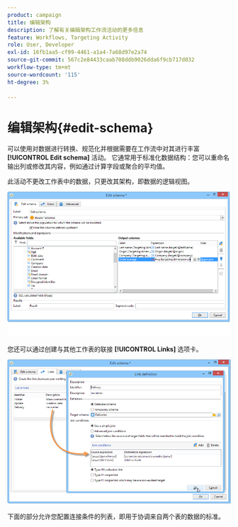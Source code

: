 ```yaml
---
product: campaign
title: 编辑架构
description: 了解有关编辑架构工作流活动的更多信息
feature: Workflows, Targeting Activity
role: User, Developer
exl-id: 16fb1aa5-cf99-4461-a1a4-7a68d97e2a74
source-git-commit: 567c2e84433caab708ddb9026dda6f9cb717d032
workflow-type: tm+mt
source-wordcount: '115'
ht-degree: 3%

---
```


# 编辑架构{#edit-schema}



可以使用对数据进行转换、规范化并根据需要在工作流中对其进行丰富 **[!UICONTROL Edit schema]** 活动。 它通常用于标准化数据结构：您可以重命名输出列或修改其内容，例如通过计算字段或聚合的平均值。

此活动不更改工作表中的数据，只更改其架构，即数据的逻辑视图。

![](assets/wf_manipulation_box.png)

您还可以通过创建与其他工作表的联接 **[!UICONTROL Links]** 选项卡。

![](assets/wf_manipulation_box_link_tab.png)

下面的部分允许您配置连接条件的列表，即用于协调来自两个表的数据的标准。
